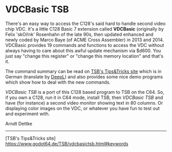 # VDCBasic TSB
There's an easy way to access the C128's said hard to handle second video chip VDC. It's a little C128 Basic 7 extension called **VDCBasic** (originally by Felix 'skOi!nk' Rosenhahn of the late 90s, then updated enhanced and newly coded by Marco Baye (of ACME Cross Assembler) in 2013 and 2014. VDCBasic provides 19 commands and functions to access the VDC without always having to care about this awful update mechanism via $d600. You just say "change this register" or "change this memory location" and that's it.

The command summary can be read on [TSB's Tips&Tricks site](https://www.godot64.de/TSB/vdcbasictsb.html#keywords "Link to VDCBasic TSB command summary") which is in German (translate by [DeepL](https://www.deepl.com/translator "Link to DeepL translator")) and also provides some nice demo programs which show how to deal with the new commands. 

*VDCBasic TSB* is a port of this C128 based program to TSB on the C64. So, if you own a C128, run it in C64 mode, install TSB, then *VDCBasic TSB* and have (for instance) a second video monitor showing text in 80 columns. Or displaying color images on the VDC, or whatever you have fun to test out and experiment with.  

Arndt Dettke

---

[TSB's Tips&Tricks site] https://www.godot64.de/TSB/vdcbasictsb.html#keywords
